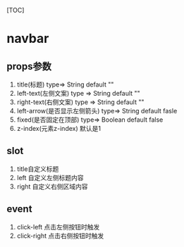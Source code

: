 [TOC]

# navbar

## props参数
1. title(标题) type=> String default ""
2. left-text(左侧文案) type => String default ""
3. right-text(右侧文案) type => String default "" 
4. left-arrow(是否显示左侧箭头) type=> String default fasle 
5. fixed(是否固定在顶部) type=> Boolean default false 
6. z-index(元素z-index) 默认是1 


## slot 
1. title自定义标题
2. left 自定义左侧标题内容
3. right 自定义右侧区域内容


## event
1. click-left 点击左侧按钮时触发 
2. click-right 点击右侧按钮时触发

